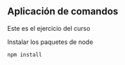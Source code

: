 ## Aplicación de comandos

Este es el ejercicio del curso 

Instalar los paquetes de node


```
npm install
```
